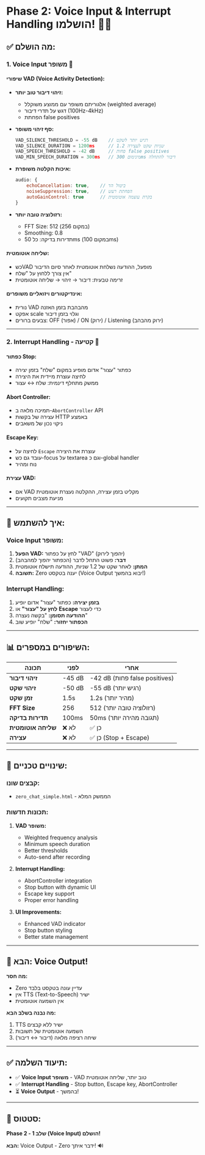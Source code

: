 # Phase 2: Voice Input & Interrupt Handling הושלמו! 🎤🛑

## ✅ **מה הושלם:**

### **1. Voice Input משופר** 🎤

#### **שיפורי VAD (Voice Activity Detection):**
- **זיהוי דיבור טוב יותר:**
  - אלגוריתם משופר עם ממוצע משוקלל (weighted average)
  - דגש על תדרי דיבור (100Hz-4kHz)
  - הפחתת false positives

- **סף זיהוי משופר:**
  ```javascript
  VAD_SILENCE_THRESHOLD = -55 dB    // רגיש יותר לשקט
  VAD_SILENCE_DURATION = 1200ms     // 1.2 שניות שקט לעצירה
  VAD_SPEECH_THRESHOLD = -42 dB     // פחות false positives
  VAD_MIN_SPEECH_DURATION = 300ms   // מינימום 300ms דיבור להתחלה
  ```

- **איכות הקלטה משופרת:**
  ```javascript
  audio: {
      echoCancellation: true,    // ביטול הד
      noiseSuppression: true,    // הפחתת רעש
      autoGainControl: true      // בקרת עוצמה אוטומטית
  }
  ```

- **רזולוציה טובה יותר:**
  - FFT Size: 512 (במקום 256)
  - Smoothing: 0.8
  - תדירות בדיקה: כל 50ms (במקום 100ms)

#### **שליחה אוטומטית:**
- כשVAD מופעל, ההודעה נשלחת אוטומטית לאחר סיום הדיבור
- אין צורך ללחוץ על "שלח"
- זרימה טבעית: דיבור → זיהוי → שליחה אוטומטית

#### **אינדיקטורים ויזואליים משופרים:**
- נורית VAD מהבהבת בזמן האזנה
- אפקט scale וגלוי בזמן דיבור
- צבעים ברורים: OFF (אפור) / ON (ירוק) / Listening (ירוק מהבהב)

---

### **2. Interrupt Handling - קטיעה** 🛑

#### **כפתור Stop:**
- כפתור "עצור" אדום מופיע במקום "שלח" בזמן יצירה
- לחיצה עוצרת מיידית את היצירה
- ממשק מתחלף דינמית: שלח ↔ עצור

#### **Abort Controller:**
- תמיכה מלאה ב-`AbortController` API
- עצירה של בקשות HTTP באמצע
- ניקוי נכון של משאבים

#### **Escape Key:**
- לחיצה על `Escape` עוצרת את היצירה
- עובד גם כש-focus על textarea וגם כ-global handler
- נוח ומהיר

#### **עצירת VAD:**
- אם VAD מקליט בזמן עצירה, ההקלטה נעצרת אוטומטית
- מניעת מצבים תקועים

---

## 🎯 **איך להשתמש:**

### **Voice Input משופר:**
1. **הפעל VAD:** לחץ על כפתור "VAD" (יהפוך לירוק)
2. **דבר:** פשוט התחל לדבר (הכפתור יהפוך למהבהב)
3. **המתן:** לאחר שקט של 1.2 שניות, ההודעה תישלח אוטומטית
4. **תשובה:** Zero יענה בטקסט (Voice Output יבוא בהמשך!)

### **Interrupt Handling:**
1. **בזמן יצירה:** כפתור "עצור" אדום יופיע
2. **לחץ על "עצור"** או **Escape** כדי לעצור
3. **ההודעה תסומן:** "בקשה נעצרה"
4. **הכפתור יחזור:** "שלח" יופיע שוב

---

## 📊 **השיפורים במספרים:**

| תכונה | לפני | אחרי |
|------|------|------|
| **זיהוי דיבור** | -45 dB | -42 dB (פחות false positives) |
| **זיהוי שקט** | -50 dB | -55 dB (רגיש יותר) |
| **זמן שקט** | 1.5s | 1.2s (מהיר יותר) |
| **FFT Size** | 256 | 512 (רזולוציה טובה יותר) |
| **תדירות בדיקה** | 100ms | 50ms (תגובה מהירה יותר) |
| **שליחה אוטומטית** | ❌ לא | ✅ כן |
| **עצירה** | ❌ לא | ✅ כן (Stop + Escape) |

---

## 🔧 **שינויים טכניים:**

### **קבצים שונו:**
- `zero_chat_simple.html` - הממשק המלא

### **תכונות חדשות:**
1. **VAD משופר:**
   - Weighted frequency analysis
   - Minimum speech duration
   - Better thresholds
   - Auto-send after recording

2. **Interrupt Handling:**
   - AbortController integration
   - Stop button with dynamic UI
   - Escape key support
   - Proper error handling

3. **UI Improvements:**
   - Enhanced VAD indicator
   - Stop button styling
   - Better state management

---

## 🚀 **הבא: Voice Output!**

**מה חסר:**
- Zero עדיין עונה בטקסט בלבד
- אין TTS (Text-to-Speech) ישיר
- אין השמעה אוטומטית

**מה נבנה בשלב הבא:**
1. TTS ישיר ללא קבצים
2. השמעה אוטומטית של תשובות
3. שיחה רציפה מלאה (דיבור ↔ דיבור)

---

## ✅ **תיעוד השלמה:**

- ✅ **Voice Input משופר** - VAD טוב יותר, שליחה אוטומטית
- ✅ **Interrupt Handling** - Stop button, Escape key, AbortController
- ⏳ **Voice Output** - בהמשך!

---

## 🎉 **סטטוס:**

**Phase 2 - שלב 1 (Voice Input) הושלם!**

**הבא:** Voice Output - Zero ידבר איתך! 🔊

